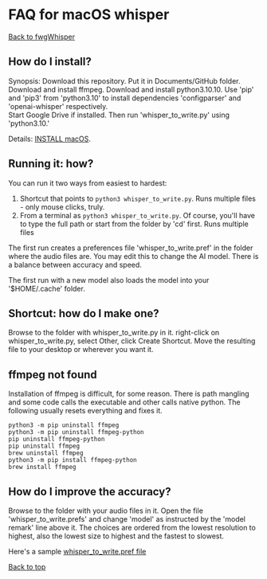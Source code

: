 # FAQ for macOS whisper
[Back to fwgWhisper](../README.md)

## How do I install?
Synopsis:  Download this repository.   Put it in Documents/GitHub folder.
Download and install ffmpeg.   Download and install python3.10.10.  Use 'pip' and 'pip3' from
'python3.10' to install dependencies 'configparser' and 'openai-whisper' respectively.  
Start Google Drive if installed.  Then run 'whisper_to_write.py' using 'python3.10.'

Details:  [INSTALL macOS](INSTALL_macos.md).


## Running it:  how?
You can run it two ways from easiest to hardest:
1. Shortcut that points to `python3 whisper_to_write.py`.  Runs multiple files - only mouse clicks, truly.
2. From a terminal as `python3 whisper_to_write.py`.   Of course, you'll have to type the full path or start from the folder by 'cd' first.  Runs multiple files

The first run creates a preferences file 'whisper_to_write.pref' in the folder where the audio files are.   You may edit this to change the AI model.   There is a balance between accuracy and speed.

The first run with a new model also loads the model into your '$HOME/.cache' folder.


## Shortcut:  how do I make one?
Browse to the folder with whisper_to_write.py in it.  right-click on whisper_to_write.py, select Other, click Create Shortcut.   Move the
resulting file to your desktop or wherever you want it.

## ffmpeg not found
Installation of ffmpeg is difficult, for some reason.   There is path mangling and some code calls the executable and other calls native python.   The following usually resets everything and fixes it.
```commandline
python3 -m pip uninstall ffmpeg
python3 -m pip uninstall ffmpeg-python
pip uninstall ffmpeg-python
pip uninstall ffmpeg
brew uninstall ffmpeg
python3 -m pip install ffmpeg-python
brew install ffmpeg
```


## How do I improve the accuracy?
Browse to the folder with your audio files in it.   Open the file 'whisper_to_write.prefs' and change 'model' as instructed by the 'model remark' line above it.  The choices are ordered from the lowest resolution to highest, also the lowest size to highest and the fastest to slowest.

Here's a sample [whisper_to_write.pref file](../samples_good/whisper_to_write.pref)

[Back to top](../README.md)


